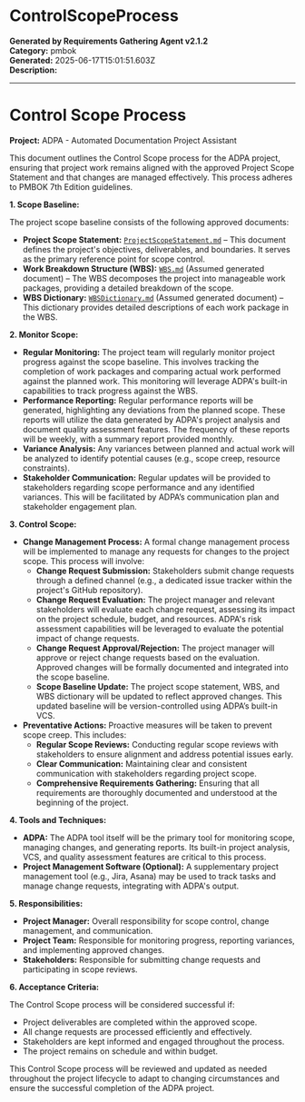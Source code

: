 # ControlScopeProcess

**Generated by Requirements Gathering Agent v2.1.2**  
**Category:** pmbok  
**Generated:** 2025-06-17T15:01:51.603Z  
**Description:** 

---

# Control Scope Process

**Project:** ADPA - Automated Documentation Project Assistant

This document outlines the Control Scope process for the ADPA project, ensuring that project work remains aligned with the approved Project Scope Statement and that changes are managed effectively.  This process adheres to PMBOK 7th Edition guidelines.

**1.  Scope Baseline:**

The project scope baseline consists of the following approved documents:

* **Project Scope Statement:**  [`ProjectScopeStatement.md`](generated-documents/scope-management/project-scope-statement.md) – This document defines the project's objectives, deliverables, and boundaries.  It serves as the primary reference point for scope control.
* **Work Breakdown Structure (WBS):**  [`WBS.md`](generated-documents/planning-artifacts/WBS.md) (Assumed generated document) – The WBS decomposes the project into manageable work packages, providing a detailed breakdown of the scope.
* **WBS Dictionary:** [`WBSDictionary.md`](generated-documents/planning-artifacts/WBSDictionary.md) (Assumed generated document) – This dictionary provides detailed descriptions of each work package in the WBS.

**2.  Monitor Scope:**

* **Regular Monitoring:** The project team will regularly monitor project progress against the scope baseline.  This involves tracking the completion of work packages and comparing actual work performed against the planned work.  This monitoring will leverage ADPA's built-in capabilities to track progress against the WBS.
* **Performance Reporting:**  Regular performance reports will be generated, highlighting any deviations from the planned scope.  These reports will utilize the data generated by ADPA's project analysis and document quality assessment features.  The frequency of these reports will be weekly, with a summary report provided monthly.
* **Variance Analysis:**  Any variances between planned and actual work will be analyzed to identify potential causes (e.g., scope creep, resource constraints).
* **Stakeholder Communication:**  Regular updates will be provided to stakeholders regarding scope performance and any identified variances. This will be facilitated by ADPA’s communication plan and stakeholder engagement plan.

**3.  Control Scope:**

* **Change Management Process:**  A formal change management process will be implemented to manage any requests for changes to the project scope.  This process will involve:
    * **Change Request Submission:**  Stakeholders submit change requests through a defined channel (e.g., a dedicated issue tracker within the project's GitHub repository).
    * **Change Request Evaluation:**  The project manager and relevant stakeholders will evaluate each change request, assessing its impact on the project schedule, budget, and resources. ADPA's risk assessment capabilities will be leveraged to evaluate the potential impact of change requests.
    * **Change Request Approval/Rejection:**  The project manager will approve or reject change requests based on the evaluation.  Approved changes will be formally documented and integrated into the scope baseline.
    * **Scope Baseline Update:** The project scope statement, WBS, and WBS dictionary will be updated to reflect approved changes. This updated baseline will be version-controlled using ADPA’s built-in VCS.
* **Preventative Actions:**  Proactive measures will be taken to prevent scope creep. This includes:
    * **Regular Scope Reviews:**  Conducting regular scope reviews with stakeholders to ensure alignment and address potential issues early.
    * **Clear Communication:**  Maintaining clear and consistent communication with stakeholders regarding project scope.
    * **Comprehensive Requirements Gathering:**  Ensuring that all requirements are thoroughly documented and understood at the beginning of the project.

**4.  Tools and Techniques:**

* **ADPA:** The ADPA tool itself will be the primary tool for monitoring scope, managing changes, and generating reports.  Its built-in project analysis, VCS, and quality assessment features are critical to this process.
* **Project Management Software (Optional):**  A supplementary project management tool (e.g., Jira, Asana) may be used to track tasks and manage change requests, integrating with ADPA's output.


**5.  Responsibilities:**

* **Project Manager:**  Overall responsibility for scope control, change management, and communication.
* **Project Team:**  Responsible for monitoring progress, reporting variances, and implementing approved changes.
* **Stakeholders:**  Responsible for submitting change requests and participating in scope reviews.


**6.  Acceptance Criteria:**

The Control Scope process will be considered successful if:

* Project deliverables are completed within the approved scope.
* All change requests are processed efficiently and effectively.
* Stakeholders are kept informed and engaged throughout the process.
* The project remains on schedule and within budget.


This Control Scope process will be reviewed and updated as needed throughout the project lifecycle to adapt to changing circumstances and ensure the successful completion of the ADPA project.
